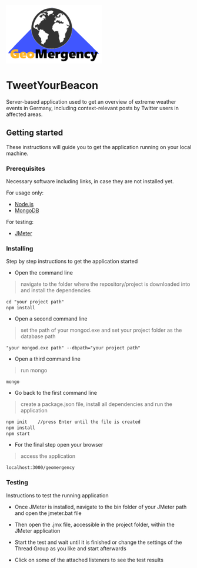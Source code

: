 <a><img src="https://github.com/Dingensen/GeoSoft2_Gruppe2/blob/master/GEOmergency.png" width="260" height="160"></a>

# TweetYourBeacon
Server-based application used to get an overview of extreme weather events in Germany, including context-relevant posts by Twitter users in affected areas.

## Getting started
These instructions will guide you to get the application running on your local machine.

### Prerequisites 
Necessary software including links, in case they are not installed yet.

For usage only:

* <a href ="https://nodejs.org/en/download/"> Node.js</a>
* <a href ="https://www.mongodb.com/download-center/community"> MongoDB</a>

For testing:

* <a href ="https://jmeter.apache.org/download_jmeter.cgi">JMeter</a>

### Installing
Step by step instructions to get the application started

* Open the command line
> navigate to the folder where the repository/project is downloaded into and install the dependencies

```
cd "your project path"
npm install
```

* Open a second command line
> set the path of your mongod.exe and set your project folder as the database path

```
"your mongod.exe path" --dbpath="your project path"
```

* Open a third command line
> run mongo

```
mongo
```

* Go back to the first command line
> create a package.json file, install all dependencies and run the application

```
npm init    //press Enter until the file is created
npm install
npm start
```

* For the final step open your browser
> access the application

```
localhost:3000/geomergency
```

### Testing
Instructions to test the running application

* Once JMeter is installed, navigate to the bin folder of your JMeter path
and open the jmeter.bat file

* Then open the .jmx file, accessible in the project folder, within the JMeter application

* Start the test and wait until it is finished or change the settings of the Thread Group as you like and start afterwards

* Click on some of the attached listeners to see the test results 
 